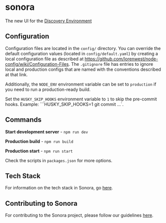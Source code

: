 # sonora

The new UI for the [Discovery Environment](https://github.com/cyverse-de/ui/)

## Configuration

Configuration files are located in the `config/` directory. You can override the default configuration values (located in `config/default.yaml`) by creating a local configuration file as described at https://github.com/lorenwest/node-config/wiki/Configuration-Files. The `.gitignore` file has entries to ignore local and production configs that are named with the conventions described at that link.

Additionally, the `NODE_ENV` environment variable can be set to `production` if you need to run a production-ready build.

Set the `HUSKY_SKIP_HOOKS` environment variable to `1` to skip the pre-commit hooks. Example: ```HUSKY_SKIP_HOOKS=1 git commit ...`.

## Commands

**Start development server** - ```npm run dev```

**Production build** -  ```npm run build```

**Production start** - ```npm run start```

Check the scripts in `packages.json` for more options.

## Tech Stack

For information on the tech stack in Sonora, go [here](/tech-stack.md).

## Contributing to Sonora

For contributing to the Sonora project, please follow our guidelines [here](/guidelines.md).